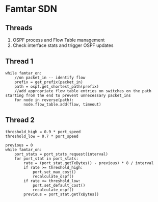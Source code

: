 # Famtar SDN
## Threads
1. OSPF process and Flow Table management
2. Check interface stats and trigger OSPF updates

## Thread 1
```
while famtar_on:
	//on packet_in -- identify flow
	prefix = get_prefix(packet_in)
	path = ospf.get_shortest_path(prefix)
	//add appropriate flow table entries on switches on the path starting from the end to prevent unnecessary packet_ins
	for node in reverse(path):
		node.flow_table.add(flow, timeout)
```

## Thread 2
```
threshold_high = 0.9 * port_speed
threshold_low = 0.7 * port_speed

previous = 0
while famtar_on:
	port_stats = port_stats_request(interval)
	for port_stat in port_stats:
		rate = (port_stat.getTxBytes() - previous) * 8 / interval
		if rate >= threshold_high:
			port.set_max_cost()
			recalculate_ospf()
		if rate <= threshold_low:
			port.set_default_cost()
			recalculate_ospf()
		previous = port_stat.getTxBytes()
```
